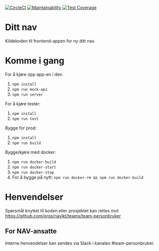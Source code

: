 [![CircleCI](https://circleci.com/gh/navikt/dittnav.svg?style=svg&circle-token=60a12a3cc1d5d27a5437e96faada24d80302442b)](https://circleci.com/gh/navikt/dittnav)
[![Maintainability](https://api.codeclimate.com/v1/badges/2cd3e2506b5064d4339c/maintainability)](https://codeclimate.com/github/navikt/dittnav/maintainability)
[![Test Coverage](https://api.codeclimate.com/v1/badges/2cd3e2506b5064d4339c/test_coverage)](https://codeclimate.com/github/navikt/dittnav/test_coverage)


# Ditt nav

Kildekoden til frontend-appen for ny ditt nav.

# Komme i gang

For å kjøre opp app-en i dev:

1.  `npm install`
2.  `npm run mock-api`
3.  `npm run server`

For å kjøre tester:

1.  `npm install`
2.  `npm run test`

Bygge for prod:

1.  `npm install`
2.  `npm run build`

Bygge/kjøre med docker:

1.  `npm run docker-build`
2.  `npm run docker-start`
3.  `npm run docker-stop`
4.  For å bygge på nytt: `npm run docker-rm && npm run docker-build`

# Henvendelser

Spørsmål knyttet til koden eller prosjektet kan rettes mot https://github.com/orgs/navikt/teams/team-personbruker

## For NAV-ansatte

Interne henvendelser kan sendes via Slack i kanalen #team-personbruker.
